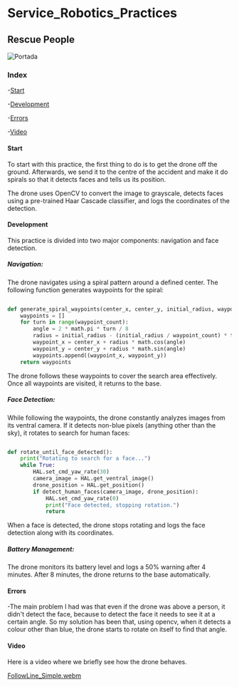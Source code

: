 # Service_Robotics_Practices
## Rescue People

![Portada](https://github.com/user-attachments/assets/4aeba2e1-0fd1-4afe-a973-f48dc1b2ca09)


### Index

-[Start](#start)


-[Development](#development)


-[Errors](#errors)

-[Video](#video)

#### Start

To start with this practice, the first thing to do is to get the drone off the ground. Afterwards, we send it to the centre of the accident and make it do spirals so that it detects faces and tells us its position.

The drone uses OpenCV to convert the image to grayscale, detects faces using a pre-trained Haar Cascade classifier, and logs the coordinates of the detection.

#### Development

This practice is divided into two major components: navigation and face detection.

##### Navigation: 
The drone navigates using a spiral pattern around a defined center. The following function generates waypoints for the spiral:

```python

def generate_spiral_waypoints(center_x, center_y, initial_radius, waypoint_count):
    waypoints = []
    for turn in range(waypoint_count):
        angle = 2 * math.pi * turn / 8
        radius = initial_radius - (initial_radius / waypoint_count) * turn
        waypoint_x = center_x + radius * math.cos(angle)
        waypoint_y = center_y + radius * math.sin(angle)
        waypoints.append((waypoint_x, waypoint_y))
    return waypoints
```
The drone follows these waypoints to cover the search area effectively. Once all waypoints are visited, it returns to the base.

##### Face Detection:
While following the waypoints, the drone constantly analyzes images from its ventral camera. If it detects non-blue pixels (anything other than the sky), it rotates to search for human faces:

```python

def rotate_until_face_detected():
    print("Rotating to search for a face...")
    while True:
        HAL.set_cmd_yaw_rate(30)
        camera_image = HAL.get_ventral_image()
        drone_position = HAL.get_position()
        if detect_human_faces(camera_image, drone_position):
            HAL.set_cmd_yaw_rate(0)
            print("Face detected, stopping rotation.")
            return
```
When a face is detected, the drone stops rotating and logs the face detection along with its coordinates.

##### Battery Management: 
The drone monitors its battery level and logs a 50% warning after 4 minutes. After 8 minutes, the drone returns to the base automatically.

#### Errors

-The main problem I had was that even if the drone was above a person, it didn't detect the face, because to detect the face it needs to see it at a certain angle. So my solution has been that, using opencv, when it detects a colour other than blue, the drone starts to rotate on itself to find that angle. 


#### Video 
Here is a video where we briefly see how the drone behaves.

[FollowLine_Simple.webm](https://github.com/Ruben249/practicas_robotica_movil/assets/102288264/2c9a9c66-92af-472b-bf55-7fa6d0fcbe95)

